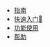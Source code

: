 <!-- Docsify/_sidebar.md -->


* [指南](/docs/flow.md)
* [快速入门:rocket:](/docs/guide.md)
* [功能使用](/docs/usages.md)
* [帮助](/docs/help.md)

